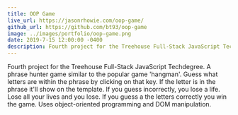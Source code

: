 ```yaml
---
title: OOP Game
live_url: https://jasonrhowie.com/oop-game/
github_url: https://github.com/bt93/oop-game
image: ../images/portfolio/oop-game.png
date: 2019-7-15 12:00:00 -0400
description: Fourth project for the Treehouse Full-Stack JavaScript Techdegree
---
```

Fourth project for the Treehouse Full-Stack JavaScript Techdegree. A phrase hunter game similar to the popular game 'hangman'. Guess what letters are within the phrase by clicking on that key. If the letter is in the phrase it'll show on the template. If you guess incorrectly, you lose a life. Lose all your lives and you lose. If you guess a the letters correctly you win the game. Uses object-oriented programming and DOM manipulation.